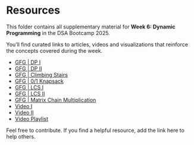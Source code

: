 
# Resources

This folder contains all supplementary material for **Week 6: Dynamic Programming** in the DSA Bootcamp 2025.

You’ll find curated links to articles, videos and visualizations that reinforce the concepts covered during the week.



- [GFG | DP I](https://www.geeksforgeeks.org/dynamic-programming/)
- [GFG | DP II](https://www.geeksforgeeks.org/dsa/introduction-to-dynamic-programming-data-structures-and-algorithm-tutorials/)
- [GFG | Climbing Stairs](https://www.geeksforgeeks.org/dsa/count-ways-reach-nth-stair/)
- [GFG | 0/1 Knapsack](https://www.geeksforgeeks.org/dsa/0-1-knapsack-problem-dp-10/#memoization-approach-on-x-w-time-and-space)
- [GFG | LCS I](https://www.geeksforgeeks.org/dsa/longest-common-subsequence-dp-4/)
- [GFG | LCS II](https://www.geeksforgeeks.org/dsa/space-optimized-solution-lcs/)
- [GFG | Matrix Chain Multiplication](https://www.geeksforgeeks.org/dsa/matrix-chain-multiplication-dp-8/)
- [Video I](https://youtu.be/vYquumk4nWw?si=aUgY_yJgviZlb4dF)
- [Video II](https://youtu.be/oBt53YbR9Kk?si=meXjwDAGVBDWlYK1)
- [Video Playlist](https://www.youtube.com/playlist?list=PLgUwDviBIf0qUlt5H_kiKYaNSqJ81PMMY)


Feel free to contribute. If you find a helpful resource, add the link here to help others.
